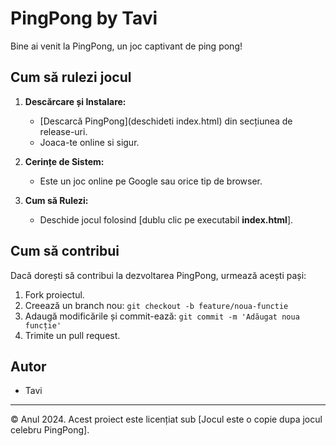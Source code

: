 ﻿# PingPong by Tavi

Bine ai venit la PingPong, un joc captivant de ping pong!

## Cum să rulezi jocul

1. **Descărcare și Instalare:**
   - [Descarcă PingPong](deschideti index.html) din secțiunea de release-uri.
   - Joaca-te online si sigur.

2. **Cerințe de Sistem:**
   - Este un joc online pe Google sau orice tip de browser.

3. **Cum să Rulezi:**
   - Deschide jocul folosind [dublu clic pe executabil **index.html**].

## Cum să contribui

Dacă dorești să contribui la dezvoltarea PingPong, urmează acești pași:

1. Fork proiectul.
2. Creează un branch nou: `git checkout -b feature/noua-functie`
3. Adaugă modificările și commit-ează: `git commit -m 'Adăugat noua funcție'`
4. Trimite un pull request.


## Autor

- Tavi

---

© Anul 2024. Acest proiect este licențiat sub [Jocul este o copie dupa jocul celebru PingPong].
